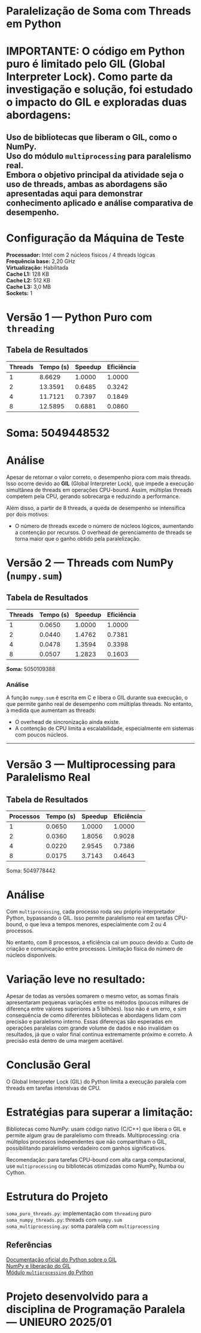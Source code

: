 # Paralelização de Soma com Threads em Python

# IMPORTANTE: O código em Python puro é limitado pelo GIL (Global Interpreter Lock). Como parte da investigação e solução, foi estudado o impacto do GIL e exploradas duas abordagens:  
 Uso de bibliotecas que liberam o GIL, como o NumPy.  
 Uso do módulo `multiprocessing` para paralelismo real.  
 Embora o objetivo principal da atividade seja o uso de threads, ambas as abordagens são apresentadas aqui para demonstrar conhecimento aplicado e análise comparativa de desempenho.
-
# Configuração da Máquina de Teste

 **Processador:** Intel com 2 núcleos físicos / 4 threads lógicas  
 **Frequência base:** 2,20 GHz  
 **Virtualização:** Habilitada  
 **Cache L1:** 128 KB  
 **Cache L2:** 512 KB  
 **Cache L3:** 3,0 MB  
 **Sockets:** 1  

# Versão 1 — Python Puro com `threading`

## Tabela de Resultados

| Threads | Tempo (s) | Speedup | Eficiência |
|---------|-----------|---------|------------|
| 1       | 8.6629    | 1.0000  | 1.0000     |
| 2       | 13.3591   | 0.6485  | 0.3242     |
| 4       | 11.7121   | 0.7397  | 0.1849     |
| 8       | 12.5895   | 0.6881  | 0.0860     |

# Soma: 5049448532

# Análise

Apesar de retornar o valor correto, o desempenho piora com mais threads. Isso ocorre devido ao **GIL** (Global Interpreter Lock), que impede a execução simultânea de threads em operações CPU-bound. Assim, múltiplas threads competem pela CPU, gerando sobrecarga e reduzindo a performance.

Além disso, a partir de 8 threads, a queda de desempenho se intensifica por dois motivos:
- O número de threads excede o número de núcleos lógicos, aumentando a contenção por recursos.
  O overhead de gerenciamento de threads se torna maior que o ganho obtido pela paralelização. 

# Versão 2 — Threads com NumPy (`numpy.sum`)

## Tabela de Resultados

| Threads | Tempo (s) | Speedup | Eficiência |
|---------|-----------|---------|------------|
| 1       | 0.0650    | 1.0000  | 1.0000     |
| 2       | 0.0440    | 1.4762  | 0.7381     |
| 4       | 0.0478    | 1.3594  | 0.3398     |
| 8       | 0.0507    | 1.2823  | 0.1603     |

**Soma:** 5050109388

### Análise

A função `numpy.sum` é escrita em C e libera o GIL durante sua execução, o que permite ganho real de desempenho com múltiplas threads. No entanto, à medida que aumentam as threads:
- O overhead de sincronização ainda existe.
- A contenção de CPU limita a escalabilidade, especialmente em sistemas com poucos núcleos.

---

# Versão 3 — Multiprocessing para Paralelismo Real

## Tabela de Resultados

| Processos | Tempo (s) | Speedup | Eficiência |
|-----------|-----------|---------|------------|
| 1         | 0.0650    | 1.0000  | 1.0000     |
| 2         | 0.0360    | 1.8056  | 0.9028     |
| 4         | 0.0220    | 2.9545  | 0.7386     |
| 8         | 0.0175    | 3.7143  | 0.4643     |

Soma: 5049778442

# Análise

Com `multiprocessing`, cada processo roda seu próprio interpretador Python, bypassando o GIL. Isso permite paralelismo real em tarefas CPU-bound, o que leva a tempos menores, especialmente com 2 ou 4 processos.

No entanto, com 8 processos, a eficiência cai um pouco devido a:
Custo de criação e comunicação entre processos.
 Limitação física do número de núcleos disponíveis.

# Variação leve no resultado:
Apesar de todas as versões somarem o mesmo vetor, as somas finais apresentaram pequenas variações entre os métodos (poucos milhares de diferença entre valores superiores a 5 bilhões). Isso não é um erro, e sim consequência de como diferentes bibliotecas e abordagens lidam com precisão e paralelismo interno.
Essas diferenças são esperadas em operações paralelas com grande volume de dados e não invalidam os resultados, já que o valor final continua extremamente próximo e correto. A precisão está dentro de uma margem aceitável.

# Conclusão Geral

O Global Interpreter Lock (GIL) do Python limita a execução paralela com threads em tarefas intensivas de CPU.

# Estratégias para superar a limitação:

Bibliotecas como NumPy: usam código nativo (C/C++) que libera o GIL e permite algum grau de paralelismo com threads.
Multiprocessing: cria múltiplos processos independentes que não compartilham o GIL, possibilitando paralelismo verdadeiro com ganhos significativos.

Recomendação: para tarefas CPU-bound com alta carga computacional, use `multiprocessing` ou bibliotecas otimizadas como NumPy, Numba ou Cython.

# Estrutura do Projeto

`soma_puro_threads.py`: implementação com `threading` puro  
  `soma_numpy_threads.py`: threads com `numpy.sum`  
  `soma_multiprocessing.py`: soma paralela com `multiprocessing`  

## Referências

 [Documentação oficial do Python sobre o GIL](https://wiki.python.org/moin/GlobalInterpreterLock)  
 [NumPy e liberação do GIL](https://numpy.org/devdocs/user/c-info.how-to-extend.html#releasing-the-gil)  
 [Módulo `multiprocessing` do Python](https://docs.python.org/3/library/multiprocessing.html)  

# Projeto desenvolvido para a disciplina de Programação Paralela — UNIEURO 2025/01
